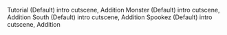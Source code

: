 Tutorial (Default) intro cutscene, Addition
Monster (Default) intro cutscene, Addition
South (Default) intro cutscene, Addition
Spookez (Default) intro cutscene, Addition